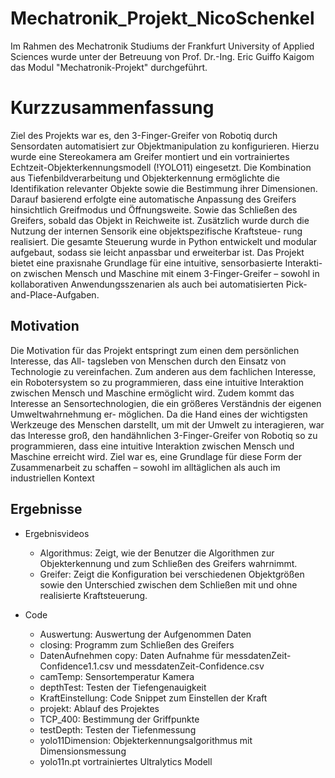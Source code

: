 # Mechatronik_Projekt_NicoSchenkel

Im Rahmen des Mechatronik Studiums der Frankfurt University of Applied Sciences wurde unter der Betreuung von Prof. Dr.-Ing. Eric Guiffo Kaigom das Modul "Mechatronik-Projekt" durchgeführt.

# Kurzzusammenfassung
Ziel des Projekts war es, den 3-Finger-Greifer von Robotiq durch Sensordaten automatisiert zur
Objektmanipulation zu konfigurieren. Hierzu wurde eine Stereokamera am Greifer montiert und
ein vortrainiertes Echtzeit-Objekterkennungsmodell (!YOLO11) eingesetzt. Die Kombination
aus Tiefenbildverarbeitung und Objekterkennung ermöglichte die Identifikation relevanter
Objekte sowie die Bestimmung ihrer Dimensionen. Darauf basierend erfolgte eine automatische
Anpassung des Greifers hinsichtlich Greifmodus und Öffnungsweite. Sowie das Schließen des
Greifers, sobald das Objekt in Reichweite ist.
Zusätzlich wurde durch die Nutzung der internen Sensorik eine objektspezifische Kraftsteue-
rung realisiert. Die gesamte Steuerung wurde in Python entwickelt und modular aufgebaut,
sodass sie leicht anpassbar und erweiterbar ist.
Das Projekt bietet eine praxisnahe Grundlage für eine intuitive, sensorbasierte Interakti-
on zwischen Mensch und Maschine mit einem 3-Finger-Greifer – sowohl in kollaborativen
Anwendungsszenarien als auch bei automatisierten Pick-and-Place-Aufgaben.

## Motivation
Die Motivation für das Projekt entspringt zum einen dem persönlichen Interesse, das All-
tagsleben von Menschen durch den Einsatz von Technologie zu vereinfachen. Zum anderen
aus dem fachlichen Interesse, ein Robotersystem so zu programmieren, dass eine intuitive
Interaktion zwischen Mensch und Maschine ermöglicht wird. Zudem kommt das Interesse
an Sensortechnologien, die ein größeres Verständnis der eigenen Umweltwahrnehmung er-
möglichen. Da die Hand eines der wichtigsten Werkzeuge des Menschen darstellt, um mit
der Umwelt zu interagieren, war das Interesse groß, den handähnlichen 3-Finger-Greifer von
Robotiq so zu programmieren, dass eine intuitive Interaktion zwischen Mensch und Maschine
erreicht wird. Ziel war es, eine Grundlage für diese Form der Zusammenarbeit zu schaffen –
sowohl im alltäglichen als auch im industriellen Kontext

## Ergebnisse
- Ergebnisvideos
  - Algorithmus: Zeigt, wie der Benutzer die Algorithmen zur Objekterkennung und zum Schließen des Greifers wahrnimmt.
  - Greifer: Zeigt die Konfiguration bei verschiedenen Objektgrößen sowie den Unterschied zwischen dem Schließen mit und ohne realisierte Kraftsteuerung.
 
- Code

  - Auswertung: Auswertung der Aufgenommen Daten
  - closing: Programm zum Schließen des Greifers
  - DatenAufnehmen copy: Daten Aufnahme für messdatenZeit-Confidence1.1.csv und messdatenZeit-Confidence.csv
  - camTemp: Sensortemperatur Kamera
  - depthTest: Testen der Tiefengenauigkeit
  - KraftEinstellung: Code Snippet zum Einstellen der Kraft
  - projekt: Ablauf des Projektes
  - TCP_400: Bestimmung der Griffpunkte
  - testDepth: Testen der Tiefenmessung
  - yolo11Dimension: Objekterkennungsalgorithmus mit Dimensionsmessung
  - yolo11n.pt vortrainiertes Ultralytics Modell
